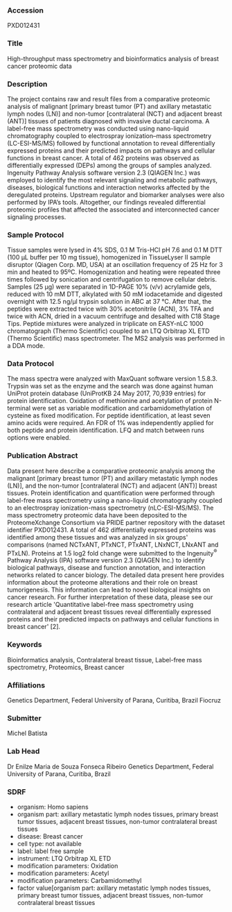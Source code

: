 ### Accession
PXD012431

### Title
High-throughput mass spectrometry and bioinformatics analysis of breast cancer proteomic data

### Description
The project contains raw and result files from a comparative proteomic analysis of malignant [primary breast tumor (PT) and axillary metastatic lymph nodes (LN)] and non-tumor [contralateral (NCT) and adjacent breast (ANT)] tissues of patients diagnosed with invasive ductal carcinoma. A label-free mass spectrometry was conducted using nano-liquid chromatography coupled to electrospray ionization–mass spectrometry (LC-ESI-MS/MS) followed by functional annotation to reveal differentially expressed proteins and their predicted impacts on pathways and cellular functions in breast cancer. A total of 462 proteins was observed as differentially expressed (DEPs) among the groups of samples analyzed. Ingenuity Pathway Analysis software version 2.3 (QIAGEN Inc.) was employed to identify the most relevant signaling and metabolic pathways, diseases, biological functions and interaction networks affected by the deregulated proteins. Upstream regulator and biomarker analyses were also performed by IPA’s tools. Altogether, our findings revealed differential proteomic profiles that affected the associated and interconnected cancer signaling processes.

### Sample Protocol
Tissue samples were lysed in 4% SDS, 0.1 M Tris-HCl pH 7.6 and 0.1 M DTT (100 μL buffer per 10 mg tissue), homogenized in TissueLyser II sample disruptor (Qiagen Corp. MD, USA) at an oscillation frequency of 25 Hz for 3 min and heated to 95ºC. Homogenization and heating were repeated three times followed by sonication and centrifugation to remove cellular debris. Samples (25 µg) were separated in 1D-PAGE 10% (v/v) acrylamide gels, reduced with 10 mM DTT, alkylated with 50 mM iodacetamide and digested overnight with 12.5 ng/µl trypsin solution in ABC at 37 °C. After that, the peptides were extracted twice with 30% acetonitrile (ACN), 3% TFA and twice with ACN, dried in a vacuum centrifuge and desalted with C18 Stage Tips. Peptide mixtures were analyzed in triplicate on EASY-nLC 1000 chromatograph (Thermo Scientific) coupled to an LTQ Orbitrap XL ETD (Thermo Scientific) mass spectrometer. The MS2 analysis was performed in a DDA mode.

### Data Protocol
The mass spectra were analyzed with MaxQuant software version 1.5.8.3. Trypsin was set as the enzyme and the search was done against human UniProt protein database (UniProtKB 24 May 2017, 70,939 entries) for protein identification. Oxidation of methionine and acetylation of protein N-terminal were set as variable modification and carbamidomethylation of cysteine as fixed modification. For peptide identification, at least seven amino acids were required. An FDR of 1% was independently applied for both peptide and protein identification. LFQ and match between runs options were enabled.

### Publication Abstract
Data present here describe a comparative proteomic analysis among the malignant [primary breast tumor (PT) and axillary metastatic lymph nodes (LN)], and the non-tumor [contralateral (NCT) and adjacent (ANT)] breast tissues. Protein identification and quantification were performed through label-free mass spectrometry using a nano-liquid chromatography coupled to an electrospray ionization-mass spectrometry (nLC-ESI-MS/MS). The mass spectrometry proteomic data have been deposited to the ProteomeXchange Consortium via PRIDE partner repository with the dataset identifier PXD012431. A total of 462 differentially expressed proteins was identified among these tissues and was analyzed in six groups' comparisons (named NCTxANT, PTxNCT, PTxANT, LNxNCT, LNxANT and PTxLN). Proteins at 1.5 log2 fold change were submitted to the Ingenuity<sup>&#xae;</sup> Pathway Analysis (IPA) software version 2.3 (QIAGEN Inc.) to identify biological pathways, disease and function annotation, and interaction networks related to cancer biology. The detailed data present here provides information about the proteome alterations and their role on breast tumorigenesis. This information can lead to novel biological insights on cancer research. For further interpretation of these data, please see our research article 'Quantitative label-free mass spectrometry using contralateral and adjacent breast tissues reveal differentially expressed proteins and their predicted impacts on pathways and cellular functions in breast cancer' [2].

### Keywords
Bioinformatics analysis, Contralateral breast tissue, Label-free mass spectrometry, Proteomics, Breast cancer

### Affiliations
Genetics Department, Federal University of Parana, Curitiba, Brazil
Fiocruz

### Submitter
Michel Batista

### Lab Head
Dr Enilze Maria de Souza Fonseca Ribeiro
Genetics Department, Federal University of Parana, Curitiba, Brazil


### SDRF
- organism: Homo sapiens
- organism part: axillary metastatic lymph nodes tissues, primary breast tumor tissues, adjacent breast tissues, non-tumor contralateral breast tissues
- disease: Breast cancer
- cell type: not available
- label: label free sample
- instrument: LTQ Orbitrap XL ETD
- modification parameters: Oxidation
- modification parameters: Acetyl
- modification parameters: Carbamidomethyl
- factor value[organism part: axillary metastatic lymph nodes tissues, primary breast tumor tissues, adjacent breast tissues, non-tumor contralateral breast tissues

